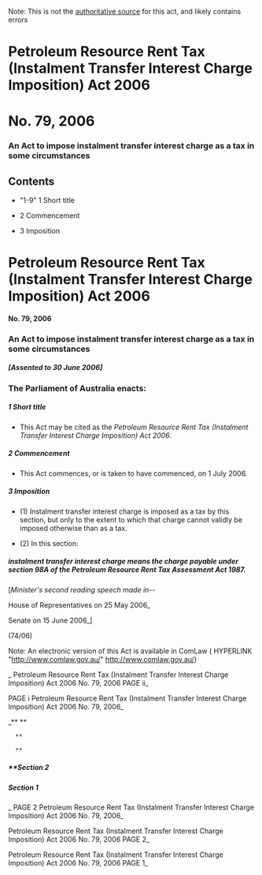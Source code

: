 Note: This is not the [authoritative source](https://www.comlaw.gov.au/Details/C2006A00079) for this act, and likely contains errors



# Petroleum Resource Rent Tax (Instalment Transfer Interest Charge Imposition) Act 2006

# No. 79, 2006

### An Act to impose instalment transfer interest charge as a tax in some circumstances

## 
## Contents


   *   "1-9" 1	Short title	 

   * 2	Commencement	 

   * 3	Imposition	 



# Petroleum Resource Rent Tax (Instalment Transfer Interest Charge Imposition) Act 2006

#### No. 79, 2006

### An Act to impose instalment transfer interest charge as a tax in some circumstances

##### [Assented to 30 June 2006]

### The Parliament of Australia enacts: 

##### 1  Short title

  * This Act may be cited as the _Petroleum Resource Rent Tax (Instalment Transfer Interest Charge Imposition) Act 2006_.

##### 2  Commencement

  * This Act commences, or is taken to have commenced, on 1 July 2006.

##### 3  Imposition

  * (1) Instalment transfer interest charge is imposed as a tax by this section, but only to the extent to which that charge cannot validly be imposed otherwise than as a tax.

  * (2) In this section:

##### instalment transfer interest charge means the charge payable under section 98A of the Petroleum Resource Rent Tax Assessment Act 1987.

[_Minister's second reading speech made in--_

House of Representatives on 25 May 2006_

Senate on 15 June 2006_]

(74/06)

 Note: An electronic version of this Act is available in ComLaw ( HYPERLINK "http://www.comlaw.gov.au/" http://www.comlaw.gov.au/)

_  Petroleum Resource Rent Tax (Instalment Transfer Interest Charge Imposition) Act 2006         No. 79, 2006        PAGE ii_

 PAGE i         Petroleum Resource Rent Tax (Instalment Transfer Interest Charge Imposition) Act 2006         No. 79, 2006_

_**      **

      **

      **

##### **Section   2

      

      

      

##### Section   1

_ PAGE 2              Petroleum Resource Rent Tax (Instalment Transfer Interest Charge Imposition) Act 2006         No. 79, 2006_

  Petroleum Resource Rent Tax (Instalment Transfer Interest Charge Imposition) Act 2006         No. 79, 2006             PAGE 2_

  Petroleum Resource Rent Tax (Instalment Transfer Interest Charge Imposition) Act 2006         No. 79, 2006        PAGE 1_

